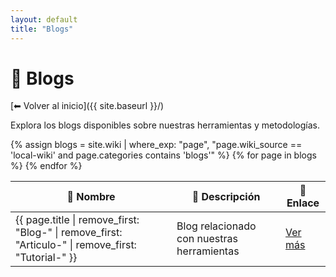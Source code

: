 ```yaml
---
layout: default
title: "Blogs"
---
```


# 📖 Blogs

[⬅ Volver al inicio]({{ site.baseurl }}/)

Explora los blogs disponibles sobre nuestras herramientas y metodologías.

<table>
  <thead>
    <tr>
      <th>📄 Nombre</th>
      <th>📌 Descripción</th>
      <th>🔗 Enlace</th>
    </tr>
  </thead>
  <tbody>
    {% assign blogs = site.wiki | where_exp: "page", "page.wiki_source == 'local-wiki' and page.categories contains 'blogs'" %}
    {% for page in blogs %}
      <tr>
        <td>{{ page.title | remove_first: "Blog-" | remove_first: "Articulo-" | remove_first: "Tutorial-" }}</td>
        <td>Blog relacionado con nuestras herramientas</td>
        <td><a class="btn btn-primary" href="{{ page.url | relative_url }}">Ver más</a></td>
      </tr>
    {% endfor %}
  </tbody>
</table>

